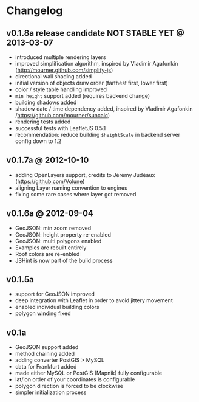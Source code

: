 # Changelog

## v0.1.8a release candidate NOT STABLE YET @ 2013-03-07

- introduced multiple rendering layers
- improved simplification algorithm, inspired by Vladimir Agafonkin (http://mourner.github.com/simplify-js)
- directional wall shading added
- initial version of objects draw order (farthest first, lower first)
- color / style table handling improved
- `min_height` support added (requires backend change)
- building shadows added
- shadow date / time dependency added, inspired by Vladimir Agafonkin /https://github.com/mourner/suncalc)
- rendering tests added
- successful tests with LeafletJS 0.5.1
- recommendation: reduce building `$heightScale` in backend server config down to 1.2


## v0.1.7a @ 2012-10-10

- adding OpenLayers support, credits to Jérémy Judéaux (https://github.com/Volune)
- aligning Layer naming convention to engines
- fixing some rare cases where layer got removed


## v0.1.6a @ 2012-09-04

- GeoJSON: min zoom removed
- GeoJSON: height property re-enabled
- GeoJSON: multi polygons enabled
- Examples are rebuilt entirely
- Roof colors are re-enbled
- JSHint is now part of the build process


## v0.1.5a

- support for GeoJSON improved
- deep integration with Leaflet in order to avoid jittery movement
- enabled individual building colors
- polygon winding fixed


## v0.1a

- GeoJSON support added
- method chaining added
- adding converter PostGIS > MySQL
- data for Frankfurt added
- made either MySQL or PostGIS (Mapnik) fully configurable
- lat/lon order of your coordinates is configurable
- polygon direction is forced to be clockwise
- simpler initialization process
